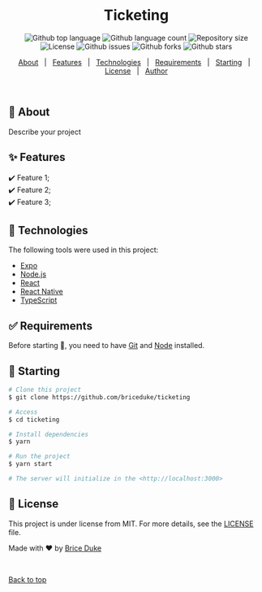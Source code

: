 <div align="center" id="top"> 
  <!-- <img src="./.github/app.gif" alt="Ticketing" /> -->

&#xa0;

  <!-- <a href="https://ticketing.netlify.app">Demo</a> -->
</div>

<h1 align="center">Ticketing</h1>

<p align="center">
  <img alt="Github top language" src="https://img.shields.io/github/languages/top/briceduke/ticketing?color=56BEB8">

  <img alt="Github language count" src="https://img.shields.io/github/languages/count/briceduke/ticketing?color=56BEB8">

  <img alt="Repository size" src="https://img.shields.io/github/repo-size/briceduke/ticketing?color=56BEB8">

  <img alt="License" src="https://img.shields.io/github/license/briceduke/ticketing?color=56BEB8">

  <img alt="Github issues" src="https://img.shields.io/github/issues/briceduke/ticketing?color=56BEB8" />

  <img alt="Github forks" src="https://img.shields.io/github/forks/briceduke/ticketing?color=56BEB8" />

  <img alt="Github stars" src="https://img.shields.io/github/stars/briceduke/ticketing?color=56BEB8" />
</p>

<!-- Status -->

<!-- <h4 align="center">
	🚧  Ticketing 🚀 Under construction...  🚧
</h4>

<hr> -->

<p align="center">
  <a href="#dart-about">About</a> &#xa0; | &#xa0; 
  <a href="#sparkles-features">Features</a> &#xa0; | &#xa0;
  <a href="#rocket-technologies">Technologies</a> &#xa0; | &#xa0;
  <a href="#white_check_mark-requirements">Requirements</a> &#xa0; | &#xa0;
  <a href="#checkered_flag-starting">Starting</a> &#xa0; | &#xa0;
  <a href="#memo-license">License</a> &#xa0; | &#xa0;
  <a href="https://github.com/briceduke" target="_blank">Author</a>
</p>

<br>

## :dart: About

Describe your project

## :sparkles: Features

:heavy_check_mark: Feature 1;\
:heavy_check_mark: Feature 2;\
:heavy_check_mark: Feature 3;

## :rocket: Technologies

The following tools were used in this project:

- [Expo](https://expo.io/)
- [Node.js](https://nodejs.org/en/)
- [React](https://pt-br.reactjs.org/)
- [React Native](https://reactnative.dev/)
- [TypeScript](https://www.typescriptlang.org/)

## :white_check_mark: Requirements

Before starting :checkered_flag:, you need to have [Git](https://git-scm.com) and [Node](https://nodejs.org/en/) installed.

## :checkered_flag: Starting

```bash
# Clone this project
$ git clone https://github.com/briceduke/ticketing

# Access
$ cd ticketing

# Install dependencies
$ yarn

# Run the project
$ yarn start

# The server will initialize in the <http://localhost:3000>
```

## :memo: License

This project is under license from MIT. For more details, see the [LICENSE](LICENSE.md) file.

Made with :heart: by <a href="https://github.com/briceduke" target="_blank">Brice Duke</a>

&#xa0;

<a href="#top">Back to top</a>

